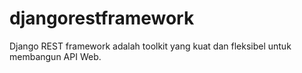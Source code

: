 # djangorestframework
Django REST framework adalah toolkit yang kuat dan fleksibel untuk membangun API Web.
